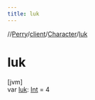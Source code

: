 ```yaml
---
title: luk
---
```

//[Perry](../../../index.html)/[client](../index.html)/[Character](index.html)/[luk](luk.html)



# luk



[jvm]\
var [luk](luk.html): [Int](https://kotlinlang.org/api/latest/jvm/stdlib/kotlin/-int/index.html) = 4




